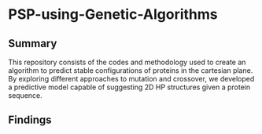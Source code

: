 # PSP-using-Genetic-Algorithms

## Summary
This repository consists of the codes and methodology used to create an algorithm to predict stable configurations of proteins in the cartesian plane. By exploring different approaches to mutation and crossover, we developed a predictive model capable of suggesting 2D HP structures given a protein sequence.

## Findings


